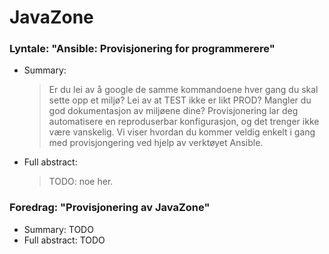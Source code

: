 # JavaZone

### Lyntale: "Ansible: Provisjonering for programmerere"

- Summary: 
    
    > Er du lei av å google de samme kommandoene hver gang du skal sette opp et miljø? Lei av at TEST ikke er likt PROD? Mangler du god dokumentasjon av miljøene dine? Provisjonering lar deg automatisere en reproduserbar konfigurasjon, og det trenger ikke være vanskelig. Vi viser hvordan du kommer veldig enkelt i gang med provisjongering ved hjelp av verktøyet Ansible.

- Full abstract:
    
    > TODO: noe her.


### Foredrag: "Provisjonering av JavaZone"

- Summary: TODO
- Full abstract: TODO
